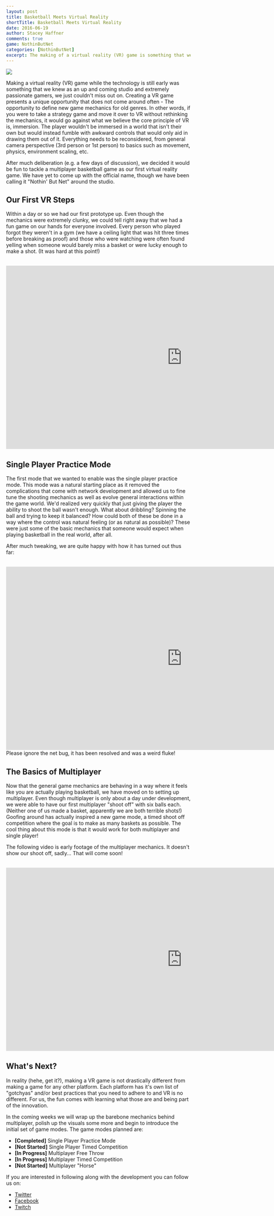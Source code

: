 ```yaml
---
layout: post
title: Basketball Meets Virtual Reality
shortTitle: Basketball Meets Virtual Reality
date: 2016-06-19
author: Stacey Haffner
comments: true
game: NothinButNet
categories: [NothinButNet]
excerpt: The making of a virtual reality (VR) game is something that we knew as an up and coming studio and extremely passionate gamers, we just couldn't miss out on. Making a VR game presents a unique opportunity that does not come around often...
---
```

<img src="{{site.base}}/NothinButNet/2016-06-19/post.png" class="img-responsive img-thumbnail" />

Making a virtual reality (VR) game while the technology is still early was something that we knew as an up and coming studio and extremely passionate gamers, we just couldn't miss out on. Creating a VR game presents a unique opportunity that does not come around often - The opportunity to define new game mechanics for old genres. In other words, if you were to take a strategy game and move it over to VR without rethinking the mechanics, it would go against what we believe the core principle of VR is, immersion. The player wouldn't be immersed in a world that isn't their own but would instead fumble with awkward controls that would only aid in drawing them out of it. Everything needs to be reconsidered, from general camera perspective (3rd person or 1st person) to basics such as movement, physics, environment scaling, etc. 

After much deliberation (e.g. a few days of discussion), we decided it would be fun to tackle a multiplayer basketball game as our first virtual reality game. We have yet to come up with the official name, though we have been calling it "Nothin' But Net" around the studio.

<h2>Our First VR Steps</h2>

Within a day or so we had our first prototype up. Even though the mechanics were extremely clunky, we could tell right away that we had a fun game on our hands for everyone involved. Every person who played forgot they weren't in a gym (we have a ceiling light that was hit three times before breaking as proof) and those who were watching were often found yelling when someone would barely miss a basket or were lucky enough to make a shot. (It was hard at this point!)
<br/><br/>
<iframe class="img-responsive img-thumbnail" style="width: 960px; height: 500px;"  src="https://www.youtube.com/embed/LO-bNShAZo4" frameborder="0" allowfullscreen></iframe>

<h2>Single Player Practice Mode</h2>
The first mode that we wanted to enable was the single player practice mode. This mode was a natural starting place as it removed the complications that come with network development and allowed us to fine tune the shooting mechanics as well as evolve general interactions within the game world. We'd realized very quickly that just giving the player the ability to shoot the ball wasn't enough. What about dribbling? Spinning the ball and trying to keep it balanced? How could both of these be done in a way where the control was natural feeling (or as natural as possible)? These were just some of the basic mechanics that someone would expect when playing basketball in the real world, after all.

After much tweaking, we are quite happy with how it has turned out thus far: 
<br/><br/>
<iframe class="img-responsive img-thumbnail" style="width: 960px; height: 500px;"  src="https://www.youtube.com/embed/asMEHXq-RdA" frameborder="0" allowfullscreen></iframe>
<br/>
Please ignore the net bug, it has been resolved and was a weird fluke!

<h2>The Basics of Multiplayer</h2>
Now that the general game mechanics are behaving in a way where it feels like you are actually playing basketball, we have moved on to setting up multiplayer. Even though multiplayer is only about a day under development, we were able to have our first multiplayer "shoot off" with six balls each. (Neither one of us made a basket, apparently we are both terrible shots!) Goofing around has actually inspired a new game mode, a timed shoot off competition where the goal is to make as many baskets as possible. The cool thing about this mode is that it would work for both multiplayer and single player!

The following video is early footage of the multiplayer mechanics. It doesn't show our shoot off, sadly... That will come soon!
<br/><br/>
<iframe class="img-responsive img-thumbnail" style="width: 960px; height: 500px;"  src="https://www.youtube.com/embed/K4hnJ4oELEA" frameborder="0" allowfullscreen></iframe>

<h2>What's Next?</h2>
In reality (hehe, get it?), making a VR game is not drastically different from making a game for any other platform. Each platform has it's own list of "gotchyas" and/or best practices that you need to adhere to and VR is no different. For us, the fun comes with learning what those are and being part of the innovation. 

In the coming weeks we will wrap up the barebone mechanics behind multiplayer, polish up the visuals some more and begin to introduce the initial set of game modes. The game modes planned are:


* <b>[Completed]</b> Single Player Practice Mode
* <b>[Not Started]</b> Single Player Timed Competition
* <b>[In Progress]</b> Multiplayer Free Throw
* <b>[In Progress]</b> Multiplayer Timed Competition
* <b>[Not Started]</b> Multiplayer "Horse"

If you are interested in following along with the development you can follow us on:

* <a href="https://twitter.com/WhatUpGames">Twitter</a>
* <a href="https://www.facebook.com/whatupgames">Facebook</a>
* <a href="https://twitch.tv/yecats131">Twitch</a>